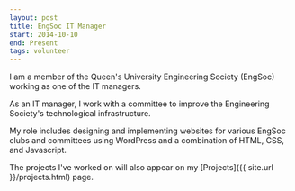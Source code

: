 ```yaml
---
layout: post
title: EngSoc IT Manager
start: 2014-10-10
end: Present
tags: volunteer
---
```


I am a member of the Queen's University Engineering Society (EngSoc) working as one of the IT managers.

As an IT manager, I work with a committee to improve the Engineering Society's technological infrastructure.

My role includes designing and implementing websites for various EngSoc clubs and committees using WordPress and a combination of HTML, CSS, and Javascript.

The projects I've worked on will also appear on my [Projects]({{ site.url }}/projects.html) page.
